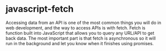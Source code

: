 # javascript-fetch
Accessing data from an API is one of the most common things you will do in web development, and the way to access APIs is with fetch. Fetch is function built into JavaScript that allows you to query any URL/API to get back data. The most important part is that fetch is asynchronous so it will run in the background and let you know when it finishes using promises.
